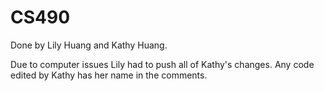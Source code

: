 # CS490
Done by Lily Huang and Kathy Huang.

Due to computer issues Lily had to push all of Kathy's changes. Any code edited by Kathy has her name in the comments. 
